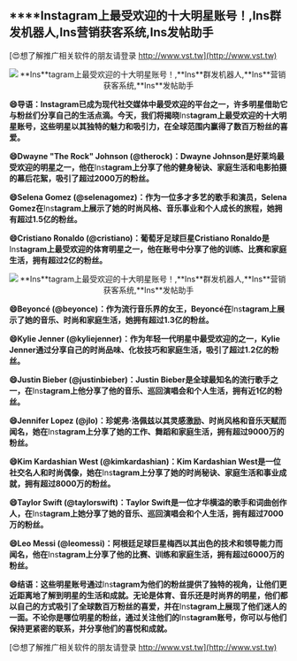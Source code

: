 ## ****Ins**tagram上最受欢迎的十大明星账号！,**Ins**群发机器人,**Ins**营销获客系统,**Ins**发帖助手**

[😍想了解推广相关软件的朋友请登录 http://www.vst.tw](http://www.vst.tw)

 <center><img src="https://vst.tw/MP4/tuiguang/png/3.png" alt="**Ins**tagram上最受欢迎的十大明星账号！,**Ins**群发机器人,**Ins**营销获客系统,**Ins**发帖助手"></center>

**😄导语：**Ins**tagram已成为现代社交媒体中最受欢迎的平台之一，许多明星借助它与粉丝们分享自己的生活点滴。今天，我们将揭晓**Ins**tagram上最受欢迎的十大明星账号，这些明星以其独特的魅力和吸引力，在全球范围内赢得了数百万粉丝的喜爱。**

**😄Dwayne "The Rock" Johnson (@therock)：Dwayne Johnson是好莱坞最受欢迎的明星之一，他在**Ins**tagram上分享了他的健身秘诀、家庭生活和电影拍摄的幕后花絮，吸引了超过2000万的粉丝。**

**😄Selena Gomez (@selenagomez)：作为一位多才多艺的歌手和演员，Selena Gomez在**Ins**tagram上展示了她的时尚风格、音乐事业和个人成长的旅程，她拥有超过1.5亿的粉丝。**

**😄Cristiano Ronaldo (@cristiano)：葡萄牙足球巨星Cristiano Ronaldo是**Ins**tagram上最受欢迎的体育明星之一，他在账号中分享了他的训练、比赛和家庭生活，拥有超过2亿的粉丝。**

 <center><img src="https://vst.tw/MP4/tuiguang/png/3.png" alt="**Ins**tagram上最受欢迎的十大明星账号！,**Ins**群发机器人,**Ins**营销获客系统,**Ins**发帖助手"></center>

**😄Beyoncé (@beyonce)：作为流行音乐界的女王，Beyoncé在**Ins**tagram上展示了她的音乐、时尚和家庭生活，她拥有超过1.3亿的粉丝。**

**😄Kylie Jenner (@kyliejenner)：作为年轻一代明星中最受欢迎的之一，Kylie Jenner通过分享自己的时尚品味、化妆技巧和家庭生活，吸引了超过1.2亿的粉丝。**

**😄Justin Bieber (@justinbieber)：Justin Bieber是全球最知名的流行歌手之一，在**Ins**tagram上他分享了他的音乐、巡回演唱会和个人生活，拥有近1亿的粉丝。**

**😄Jennifer Lopez (@jlo)：珍妮弗·洛佩兹以其灵感激励、时尚风格和音乐天赋而闻名，她在**Ins**tagram上分享了她的工作、舞蹈和家庭生活，拥有超过9000万的粉丝。**

**😄Kim Kardashian West (@kimkardashian)：Kim Kardashian West是一位社交名人和时尚偶像，她在**Ins**tagram上分享了她的时尚秘诀、家庭生活和事业成就，拥有超过8000万的粉丝。**

**😄Taylor Swift (@taylorswift)：Taylor Swift是一位才华横溢的歌手和词曲创作人，在**Ins**tagram上她分享了她的音乐、巡回演唱会和个人生活，拥有超过7000万的粉丝。**

**😄Leo Messi (@leomessi)：阿根廷足球巨星梅西以其出色的技术和领导能力而闻名，他在**Ins**tagram上分享了他的比赛、训练和家庭生活，拥有超过6000万的粉丝。**

**😄结语：这些明星账号通过**Ins**tagram为他们的粉丝提供了独特的视角，让他们更近距离地了解到明星的生活和成就。无论是体育、音乐还是时尚界的明星，他们都以自己的方式吸引了全球数百万粉丝的喜爱，并在**Ins**tagram上展现了他们迷人的一面。不论你是哪位明星的粉丝，通过关注他们的**Ins**tagram账号，你可以与他们保持更紧密的联系，并分享他们的喜悦和成就。**

[😍想了解推广相关软件的朋友请登录 http://www.vst.tw](http://www.vst.tw)




